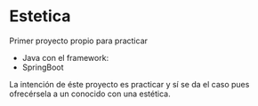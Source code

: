 # Estetica

Primer proyecto propio para practicar 
- Java
 con el framework:
 - SpringBoot
 
 La intención de éste proyecto es practicar y sí se da el caso pues ofrecérsela a un conocido con una estética.
